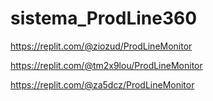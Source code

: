 # sistema_ProdLine360


https://replit.com/@ziozud/ProdLineMonitor


https://replit.com/@tm2x9lou/ProdLineMonitor


https://replit.com/@za5dcz/ProdLineMonitor